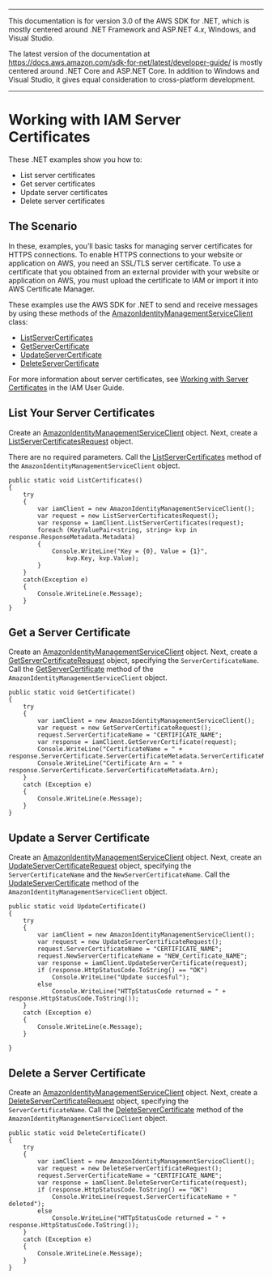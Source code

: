 --------

This documentation is for version 3\.0 of the AWS SDK for \.NET, which is mostly centered around \.NET Framework and ASP\.NET 4\.*x*, Windows, and Visual Studio\.

The latest version of the documentation at [https://docs\.aws\.amazon\.com/sdk\-for\-net/latest/developer\-guide/](../../latest/developer-guide/welcome.html) is mostly centered around \.NET Core and ASP\.NET Core\. In addition to Windows and Visual Studio, it gives equal consideration to cross\-platform development\.

--------

# Working with IAM Server Certificates<a name="iam-examples-server-certificates"></a>

These \.NET examples show you how to:
+ List server certificates
+ Get server certificates
+ Update server certificates
+ Delete server certificates

## The Scenario<a name="the-scenario"></a>

In these, examples, you’ll basic tasks for managing server certificates for HTTPS connections\. To enable HTTPS connections to your website or application on AWS, you need an SSL/TLS server certificate\. To use a certificate that you obtained from an external provider with your website or application on AWS, you must upload the certificate to IAM or import it into AWS Certificate Manager\.

These examples use the AWS SDK for \.NET to send and receive messages by using these methods of the [AmazonIdentityManagementServiceClient](https://docs.aws.amazon.com/sdkfornet/v3/apidocs/items/IAM/TIAMServiceClient.html) class:
+  [ListServerCertificates](https://docs.aws.amazon.com/sdkfornet/v3/apidocs/items/IAM/MIAMServiceListServerCertificatesListServerCertificatesRequest.html) 
+  [GetServerCertificate](https://docs.aws.amazon.com/sdkfornet/v3/apidocs/items/IAM/MIAMServiceGetServerCertificateGetServerCertificateRequest.html) 
+  [UpdateServerCertificate](https://docs.aws.amazon.com/sdkfornet/v3/apidocs/items/IAM/MIAMServiceUpdateServerCertificateUpdateServerCertificateRequest.html) 
+  [DeleteServerCertificate](https://docs.aws.amazon.com/sdkfornet/v3/apidocs/items/IAM/MIAMServiceDeleteServerCertificateDeleteServerCertificateRequest.html) 

For more information about server certificates, see [Working with Server Certificates](https://docs.aws.amazon.com/IAM/latest/UserGuide/id_credentials_server-certs.html) in the IAM User Guide\.

## List Your Server Certificates<a name="list-your-server-certificates"></a>

Create an [AmazonIdentityManagementServiceClient](https://docs.aws.amazon.com/sdkfornet/v3/apidocs/items/IAM/TIAMServiceClient.html) object\. Next, create a [ListServerCertificatesRequest](https://docs.aws.amazon.com/sdkfornet/v3/apidocs/items/IAM/TListServerCertificatesRequest.html) object\.

There are no required parameters\. Call the [ListServerCertificates](https://docs.aws.amazon.com/sdkfornet/v3/apidocs/items/IAM/MIAMServiceListServerCertificatesListServerCertificatesRequest.html) method of the `AmazonIdentityManagementServiceClient` object\.

```
public static void ListCertificates()
{
    try
    {
        var iamClient = new AmazonIdentityManagementServiceClient();
        var request = new ListServerCertificatesRequest();
        var response = iamClient.ListServerCertificates(request);
        foreach (KeyValuePair<string, string> kvp in response.ResponseMetadata.Metadata)
        {
            Console.WriteLine("Key = {0}, Value = {1}",
                kvp.Key, kvp.Value);
        }
    }
    catch(Exception e)
    {
        Console.WriteLine(e.Message);
    }
}
```

## Get a Server Certificate<a name="get-a-server-certificate"></a>

Create an [AmazonIdentityManagementServiceClient](https://docs.aws.amazon.com/sdkfornet/v3/apidocs/items/IAM/TIAMServiceClient.html) object\. Next, create a [GetServerCertificateRequest](https://docs.aws.amazon.com/sdkfornet/v3/apidocs/items/IAM/TGetServerCertificateRequest.html) object, specifying the `ServerCertificateName`\. Call the [GetServerCertificate](https://docs.aws.amazon.com/sdkfornet/v3/apidocs/items/IAM/MIAMServiceGetServerCertificateGetServerCertificateRequest.html) method of the `AmazonIdentityManagementServiceClient` object\.

```
public static void GetCertificate()
{
    try
    {
        var iamClient = new AmazonIdentityManagementServiceClient();
        var request = new GetServerCertificateRequest();
        request.ServerCertificateName = "CERTIFICATE_NAME";
        var response = iamClient.GetServerCertificate(request);
        Console.WriteLine("CertificateName = " + response.ServerCertificate.ServerCertificateMetadata.ServerCertificateName);
        Console.WriteLine("Certificate Arn = " + response.ServerCertificate.ServerCertificateMetadata.Arn);
    }
    catch (Exception e)
    {
        Console.WriteLine(e.Message);
    }
}
```

## Update a Server Certificate<a name="update-a-server-certificate"></a>

Create an [AmazonIdentityManagementServiceClient](https://docs.aws.amazon.com/sdkfornet/v3/apidocs/items/IAM/TIAMServiceClient.html) object\. Next, create an [UpdateServerCertificateRequest](https://docs.aws.amazon.com/sdkfornet/v3/apidocs/items/IAM/TUpdateServerCertificateRequest.html) object, specifying the `ServerCertificateName` and the `NewServerCertificateName`\. Call the [UpdateServerCertificate](https://docs.aws.amazon.com/sdkfornet/v3/apidocs/items/IAM/MIAMServiceUpdateServerCertificateUpdateServerCertificateRequest.html) method of the `AmazonIdentityManagementServiceClient` object\.

```
public static void UpdateCertificate()
{
    try
    {
        var iamClient = new AmazonIdentityManagementServiceClient();
        var request = new UpdateServerCertificateRequest();
        request.ServerCertificateName = "CERTIFICATE_NAME";
        request.NewServerCertificateName = "NEW_Certificate_NAME";
        var response = iamClient.UpdateServerCertificate(request);
        if (response.HttpStatusCode.ToString() == "OK")
            Console.WriteLine("Update succesful");
        else
            Console.WriteLine("HTTpStatusCode returned = " + response.HttpStatusCode.ToString());
    }
    catch (Exception e)
    {
        Console.WriteLine(e.Message);
    }

}
```

## Delete a Server Certificate<a name="delete-a-server-certificate"></a>

Create an [AmazonIdentityManagementServiceClient](https://docs.aws.amazon.com/sdkfornet/v3/apidocs/items/IAM/TIAMServiceClient.html) object\. Next, create a [DeleteServerCertificateRequest](https://docs.aws.amazon.com/sdkfornet/v3/apidocs/items/IAM/TDeleteServerCertificateRequest.html) object, specifying the `ServerCertificateName`\. Call the [DeleteServerCertificate](https://docs.aws.amazon.com/sdkfornet/v3/apidocs/items/IAM/MIAMServiceDeleteServerCertificateDeleteServerCertificateRequest.html) method of the `AmazonIdentityManagementServiceClient` object\.

```
public static void DeleteCertificate()
{
    try
    {
        var iamClient = new AmazonIdentityManagementServiceClient();
        var request = new DeleteServerCertificateRequest();
        request.ServerCertificateName = "CERTIFICATE_NAME";
        var response = iamClient.DeleteServerCertificate(request);
        if (response.HttpStatusCode.ToString() == "OK")
            Console.WriteLine(request.ServerCertificateName + " deleted");
        else
            Console.WriteLine("HTTpStatusCode returned = " + response.HttpStatusCode.ToString());
    }
    catch (Exception e)
    {
        Console.WriteLine(e.Message);
    }
}
```